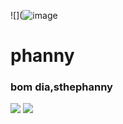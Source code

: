 ![](![image](https://github.com/user-attachments/assets/6bccd493-0ecd-4a10-9dfd-8f4c37b33610)

# phanny
### bom dia,sthephanny
![](https://media1.tenor.com/m/9S5oqAi3iFsAAAAd/pompompurin-enoukae.gif) ![](https://media.tenor.com/pr7ISEnvhhoAAAAi/pompompurin-purin.gif)
